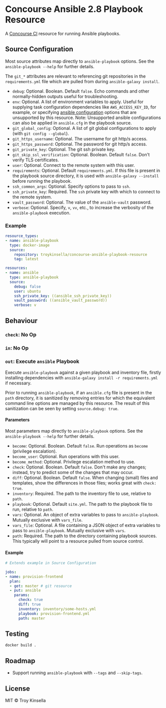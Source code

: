# Concourse Ansible 2.8 Playbook Resource

A [Concourse CI](https://concourse-ci.org) resource for running Ansible playbooks.

## Source Configuration

Most source attributes map directly to `ansible-playbook` options. See the
`ansible-playbook --help` for further details.

The `git_*` attributes are relevant to referencing git repositories in the `requirements.yml` file
which are pulled from during `ansible-galaxy install`.

* `debug`: Optional. Boolean. Default `false`. Echo commands and other normally-hidden outputs useful for troubleshooting.
* `env`: Optional. A list of environment variables to apply.
  Useful for supplying task configuration dependencies like `AWS_ACCESS_KEY_ID`, for example, or specifying
  [ansible configuration](https://docs.ansible.com/ansible/latest/reference_appendices/config.html) options
  that are unsupported by this resource. Note: Unsupported ansible configurations can also be applied in `ansible.cfg` 
  in the playbook source.
* `git_global_config`: Optional. A list of git global configurations to apply (with `git config --global`).
* `git_https_username`:  Optional. The username for git http/s access.
* `git_https_password`: Optional. The password for git http/s access.
* `git_private_key`: Optional. The git ssh private key.
* `git_skip_ssl_verification`: Optional. Boolean. Default `false`. Don't verify TLS certificates.
* `user`: Optional. Connect to the remote system with this user.
* `requirements`: Optional. Default `requirements.yml`. If this file is present in the 
  playbook source directory, it is used with `ansible-galaxy --install` before running the playbook.
* `ssh_common_args`: Optional. Specify options to pass to `ssh`. 
* `ssh_private_key`: Required. The `ssh` private key with which to connect to the remote system.
* `vault_password`: Optional. The value of the `ansible-vault` password.
* `verbose`: Optional. Specify, `v`, `vv`, etc., to increase the verbosity of the
  `ansible-playbook` execution.

### Example

```yaml
resource_types:
- name: ansible-playbook
  type: docker-image
  source:
    repository: troykinsella/concourse-ansible-playbook-resource
    tag: latest

resources:
- name: ansible
  type: ansible-playbook
  source:
    debug: false
    user: ubuntu
    ssh_private_key: ((ansible_ssh_private_key))
    vault_password: ((ansible_vault_password))
    verbose: v
```

## Behaviour

### `check`: No Op

### `in`: No Op

### `out`: Execute `ansible` Playbook

Execute `ansible-playbook` against a given playbook and inventory file,
firstly installing dependencies with `ansible-galaxy install -r requirements.yml` if necessary.

Prior to running `ansible-playbook`, if an `ansible.cfg` file is present in the 
`path` directory, it is sanitized by removing entries for which the equivalent
command line options are managed by this resource. The result of this sanitization
can be seen by setting `source.debug: true`.

#### Parameters

Most parameters map directly to `ansible-playbook` options. See the
`ansible-playbook --help` for further details.

* `become`: Optional. Boolean. Default `false`. Run operations as `become` (privilege escalation).
* `become_user`: Optional. Run operations with this user.
* `become_method`: Optional. Privilege escalation method to use.
* `check`: Optional. Boolean. Default `false`. Don't make any changes; 
  instead, try to predict some of the changes that may occur.
* `diff`: Optional. Boolean. Default `false`. When changing (small) files and 
  templates, show the differences in those files; works great with `check: true`.
* `inventory`: Required. The path to the inventory file to use, relative
  to `path`.
* `playbook`: Optional. Default `site.yml`. The path to the playbook file to run,
  relative to `path`.
* `vars`: Optional. An object of extra variables to pass to `ansible-playbook`.
  Mutually exclusive with `vars_file`.
* `vars_file`: Optional. A file containing a JSON object of extra variables
  to pass to `ansible-playbook`. Mutually exclusive with `vars`.
* `path`: Required. The path to the directory containing playbook sources. This typically
  will point to a resource pulled from source control.

#### Example

```yaml
# Extends example in Source Configuration

jobs:
- name: provision-frontend
  plan:
  - get: master # git resource
  - put: ansible
    params:
      check: true
      diff: true
      inventory: inventory/some-hosts.yml
      playbook: provision-frontend.yml
      path: master
```

## Testing

```bash
docker build .
```

## Roadmap

* Support running `ansible-playbook` with `--tags` and `--skip-tags`.

## License

MIT © Troy Kinsella

